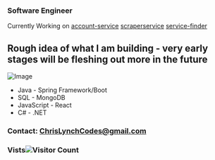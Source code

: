 ### Software Engineer
Currently Working on
[account-service](https://github.com/ChrisLynchCodes/account-service-spring-boot)
[scraperservice](https://github.com/ChrisLynchCodes?tab=repositories)
[service-finder](https://github.com/ChrisLynchCodes/service-finder)

## Rough idea of what I am building - very early stages will be fleshing out more in the future
![Image](https://i.imgur.com/fjEc5Mm.png)







- Java - Spring Framework/Boot
- SQL - MongoDB
- JavaScript - React
- C# - .NET

### Contact: ChrisLynchCodes@gmail.com



### Vists![Visitor Count](https://profile-counter.glitch.me/{chrislynchcodes}/count.svg)


<!--
**ChrisLynchCodes/ChrisLynchCodes** is a ✨ _special_ ✨ repository because its `README.md` (this file) appears on your GitHub profile.

Here are some ideas to get you started:

- 🔭 I’m currently working on ...
- 🌱 I’m currently learning ...
- 👯 I’m looking to collaborate on ...
- 🤔 I’m looking for help with ...
- 💬 Ask me about ...
- 📫 How to reach me: ...
- 😄 Pronouns: ...
- ⚡ Fun fact: ...
-->
